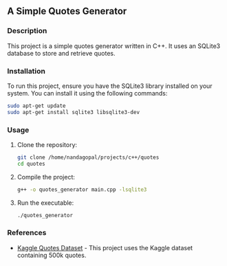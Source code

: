 ## A Simple Quotes Generator 
### Description
This project is a simple quotes generator written in C++. It uses an SQLite3 database to store and retrieve quotes.

### Installation
To run this project, ensure you have the SQLite3 library installed on your system. You can install it using the following commands:

```sh
sudo apt-get update
sudo apt-get install sqlite3 libsqlite3-dev
```

### Usage
1. Clone the repository:
    ```sh
    git clone /home/nandagopal/projects/c++/quotes
    cd quotes
    ```
2. Compile the project:
    ```sh
    g++ -o quotes_generator main.cpp -lsqlite3
    ```
3. Run the executable:
    ```sh
    ./quotes_generator
    ```

### References
- [Kaggle Quotes Dataset](https://www.kaggle.com/datasets/manann/quotes-500k) - This project uses the Kaggle dataset containing 500k quotes.